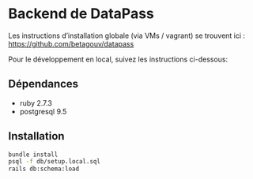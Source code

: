 # Backend de DataPass

Les instructions d’installation globale (via VMs / vagrant) se trouvent ici : https://github.com/betagouv/datapass

Pour le développement en local, suivez les instructions ci-dessous:

## Dépendances

* ruby 2.7.3
* postgresql 9.5

## Installation

```sh
bundle install
psql -f db/setup.local.sql
rails db:schema:load
```
